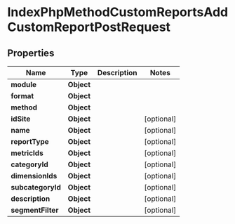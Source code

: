 

# IndexPhpMethodCustomReportsAddCustomReportPostRequest


## Properties

| Name | Type | Description | Notes |
|------------ | ------------- | ------------- | -------------|
|**module** | **Object** |  |  |
|**format** | **Object** |  |  |
|**method** | **Object** |  |  |
|**idSite** | **Object** |  |  [optional] |
|**name** | **Object** |  |  [optional] |
|**reportType** | **Object** |  |  [optional] |
|**metricIds** | **Object** |  |  [optional] |
|**categoryId** | **Object** |  |  [optional] |
|**dimensionIds** | **Object** |  |  [optional] |
|**subcategoryId** | **Object** |  |  [optional] |
|**description** | **Object** |  |  [optional] |
|**segmentFilter** | **Object** |  |  [optional] |



